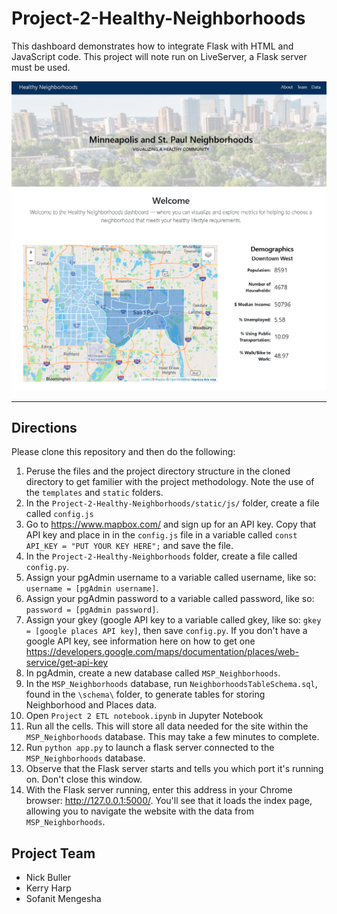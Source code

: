 # Project-2-Healthy-Neighborhoods


This dashboard demonstrates how to integrate Flask with HTML and JavaScript code. This project will note run on LiveServer, a Flask server must be used.

![dashboard](static/img/dashboard.png)

---

## Directions
Please clone this repository and then do the following:

1. Peruse the files and the project directory structure in the cloned directory to get familier with the project methodology. Note the use of the ``templates`` and ``static`` folders. 
1. In the ``Project-2-Healthy-Neighborhoods/static/js/`` folder, create a file called ``config.js``  
2. Go to https://www.mapbox.com/ and sign up for an API key. Copy that API key and place in in the ``config.js`` file in a variable called ``const API_KEY = "PUT YOUR KEY HERE";`` and save the file.
3. In the  ``Project-2-Healthy-Neighborhoods`` folder, create a file called ``config.py``.
4. Assign your pgAdmin username to a variable called username, like so: ``username = [pgAdmin username]``.
5. Assign your pgAdmin password to a variable called password, like so: ``password = [pgAdmin password]``.
6. Assign your gkey (google API key to a variable called gkey, like so: ``gkey = [google places API key]``, then save ``config.py``.  If you don't have a google API key, see information here on how to get one https://developers.google.com/maps/documentation/places/web-service/get-api-key
7. In pgAdmin, create a new database called ``MSP_Neighborhoods``.
8. In the ``MSP_Neighborhoods`` database, run ``NeighborhoodsTableSchema.sql``, found in the `\schema\` folder, to generate tables for storing Neighborhood and Places data.
9. Open  ``Project 2 ETL notebook.ipynb`` in Jupyter Notebook
10. Run all the cells. This will store all data needed for the site within the ``MSP_Neighborhoods`` database.  This may take a few minutes to complete. 
11. Run ``python app.py`` to launch a flask server connected to the ``MSP_Neighborhoods`` database.
12. Observe that the Flask server starts and tells you which port it's running on. Don't close this window.
13. With the Flask server running, enter this address in your Chrome browser: http://127.0.0.1:5000/. You'll see that it loads the index page, allowing you to navigate the website with the data from ``MSP_Neighborhoods``.

## Project Team
* Nick Buller
* Kerry Harp
* Sofanit Mengesha
